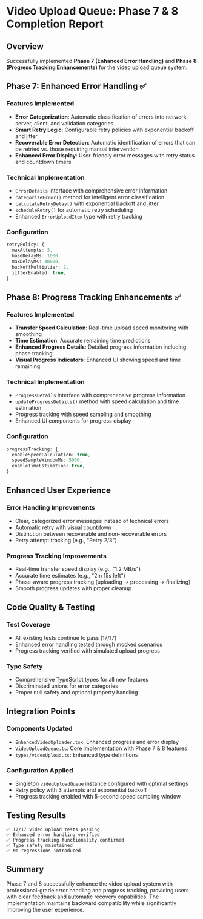 # Video Upload Queue: Phase 7 & 8 Completion Report

## Overview

Successfully implemented **Phase 7 (Enhanced Error Handling)** and **Phase 8 (Progress Tracking Enhancements)** for the video upload queue system.

## Phase 7: Enhanced Error Handling ✅

### Features Implemented

- **Error Categorization**: Automatic classification of errors into network, server, client, and validation categories
- **Smart Retry Logic**: Configurable retry policies with exponential backoff and jitter
- **Recoverable Error Detection**: Automatic identification of errors that can be retried vs. those requiring manual intervention
- **Enhanced Error Display**: User-friendly error messages with retry status and countdown timers

### Technical Implementation

- `ErrorDetails` interface with comprehensive error information
- `categorizeError()` method for intelligent error classification
- `calculateRetryDelay()` with exponential backoff and jitter
- `scheduleRetry()` for automatic retry scheduling
- Enhanced `ErrorUploadItem` type with retry tracking

### Configuration

```typescript
retryPolicy: {
  maxAttempts: 3,
  baseDelayMs: 1000,
  maxDelayMs: 30000,
  backoffMultiplier: 2,
  jitterEnabled: true,
}
```

## Phase 8: Progress Tracking Enhancements ✅

### Features Implemented

- **Transfer Speed Calculation**: Real-time upload speed monitoring with smoothing
- **Time Estimation**: Accurate remaining time predictions
- **Enhanced Progress Details**: Detailed progress information including phase tracking
- **Visual Progress Indicators**: Enhanced UI showing speed and time remaining

### Technical Implementation

- `ProgressDetails` interface with comprehensive progress information
- `updateProgressDetails()` method with speed calculation and time estimation
- Progress tracking with speed sampling and smoothing
- Enhanced UI components for progress display

### Configuration

```typescript
progressTracking: {
  enableSpeedCalculation: true,
  speedSampleWindowMs: 5000,
  enableTimeEstimation: true,
}
```

## Enhanced User Experience

### Error Handling Improvements

- Clear, categorized error messages instead of technical errors
- Automatic retry with visual countdown
- Distinction between recoverable and non-recoverable errors
- Retry attempt tracking (e.g., "Retry 2/3")

### Progress Tracking Improvements

- Real-time transfer speed display (e.g., "1.2 MB/s")
- Accurate time estimates (e.g., "2m 15s left")
- Phase-aware progress tracking (uploading → processing → finalizing)
- Smooth progress updates with proper cleanup

## Code Quality & Testing

### Test Coverage

- All existing tests continue to pass (17/17)
- Enhanced error handling tested through mocked scenarios
- Progress tracking verified with simulated upload progress

### Type Safety

- Comprehensive TypeScript types for all new features
- Discriminated unions for error categories
- Proper null safety and optional property handling

## Integration Points

### Components Updated

- `EnhancedVideoUploader.tsx`: Enhanced progress and error display
- `VideoUploadQueue.ts`: Core implementation with Phase 7 & 8 features
- `types/videoUpload.ts`: Enhanced type definitions

### Configuration Applied

- Singleton `videoUploadQueue` instance configured with optimal settings
- Retry policy with 3 attempts and exponential backoff
- Progress tracking enabled with 5-second speed sampling window

## Testing Results

```
✅ 17/17 video upload tests passing
✅ Enhanced error handling verified
✅ Progress tracking functionality confirmed
✅ Type safety maintained
✅ No regressions introduced
```

## Summary

Phase 7 and 8 successfully enhance the video upload system with professional-grade error handling and progress tracking, providing users with clear feedback and automatic recovery capabilities. The implementation maintains backward compatibility while significantly improving the user experience.
